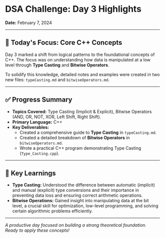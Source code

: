 # DSA Challenge: Day 3 Highlights

**Date:** February 7, 2024

---
## 🎯 Today's Focus: Core C++ Concepts

Day 3 marked a shift from logical patterns to the foundational concepts of C++. The focus was on understanding how data is manipulated at a low level through **Type Casting** and **Bitwise Operators**.

To solidify this knowledge, detailed notes and examples were created in two new files: `typeCasting.md` and `bitwiseOperators.md`.

---
## ✅ Progress Summary

* **Topics Covered:** Type Casting (Implicit & Explicit), Bitwise Operators (AND, OR, NOT, XOR, Left Shift, Right Shift).
* **Primary Language:** C++
* **Key Deliverables:**
    * Created a comprehensive guide to **Type Casting** in `typeCasting.md`.
    * Created a detailed breakdown of **Bitwise Operators** in `bitwiseOperators.md`.
    * Wrote a practical C++ program demonstrating Type Casting (`Type_Casting.cpp`).

---
## 🧠 Key Learnings

* **Type Casting:** Understood the difference between automatic (implicit) and manual (explicit) type conversions and their importance in preventing data loss and ensuring correct arithmetic operations.
* **Bitwise Operations:** Gained insight into manipulating data at the bit level, a crucial skill for optimization, low-level programming, and solving certain algorithmic problems efficiently.

---
*A productive day focused on building a strong theoretical foundation. Ready to apply these concepts!*